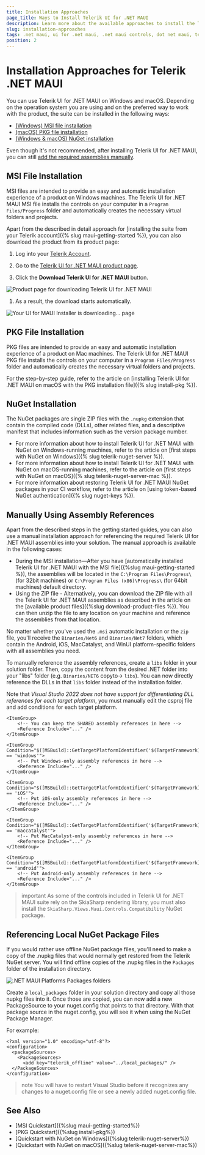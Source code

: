 ```yaml
---
title: Installation Approaches
page_title: Ways to Install Telerik UI for .NET MAUI
description: Learn more about the available approaches to install the Telerik UI for .NET MAUI product files, assemblies, and controls on Windows and macOS by using the MSI or PKG files, or the Telerik NuGet server.
slug: installation-approaches
tags: .net maui, ui for .net maui, .net maui controls, dot net maui, telerik .net maui, mac, windows
position: 2
---
```


# Installation Approaches for Telerik .NET MAUI

You can use Telerik UI for .NET MAUI on Windows and macOS. Depending on the operation system you are using and on the preferred way to work with the product, the suite can be installed in the following ways:

* [(Windows) MSI file installation](#msi-file-installation)
* [(macOS) PKG file installation](#pkg-file-installation)
* [(Windows & macOS) NuGet installation](#nuget-installation)

Even though it's not recommended, after installing Telerik UI for .NET MAUI, you can still [add the required assemblies manually](#manually-adding-the-required-assemblies).  

## MSI File Installation

MSI files are intended to provide an easy and automatic installation experience of a product on Windows machines. The Telerik UI for .NET MAUI MSI file installs the controls on your computer in a `Program Files/Progress` folder and automatically creates the necessary virtual folders and projects.

Apart from the described in detail approach for [installing the suite from your Telerik account]({% slug maui-getting-started %}), you can also download the product from its product page:

1. Log into your [Telerik Account](https://www.telerik.com/account/).

1. Go to the [Telerik UI for .NET MAUI product page](https://www.telerik.com/maui-ui).

1. Click the **Download Telerik UI for .NET MAUI** button.

  ![Product page for downloading Telerik UI for .NET MAUI](../images/download_maui2.png)

1. As a result, the download starts automatically.

  ![Your UI for MAUI Installer is downloading... page](../images/downloading-maui.png)

## PKG File Installation

PKG files are intended to provide an easy and automatic installation experience of a product on Mac machines. The Telerik UI for .NET MAUI PKG file installs the controls on your computer in a `Program Files/Progress` folder and automatically creates the necessary virtual folders and projects.

For the step-by-step guide, refer to the article on [installing Telerik UI for .NET MAUI on macOS with the PKG installation file]({% slug install-pkg %}).

## NuGet Installation

The NuGet packages are single ZIP files with the `.nupkg` extension that contain the compiled code (DLLs), other related files, and a descriptive manifest that includes information such as the version package number.

* For more information about how to install Telerik UI for .NET MAUI with NuGet on Windows-running machines, refer to the article on [first steps with NuGet on Windows]({% slug telerik-nuget-server %}).
* For more information about how to install Telerik UI for .NET MAUI with NuGet on macOS-running machines, refer to the article on [first steps with NuGet on macOS]({% slug telerik-nuget-server-mac %}).
* For more information about restoring Telerik UI for .NET MAUI NuGet packages in your CI workflow, refer to the article on [using token-based NuGet authentication]({% slug nuget-keys %}).

## Manually Using Assembly References

Apart from the described steps in the getting started guides, you can also use a manual installation approach for referencing the required Telerik UI for .NET MAUI assemblies into your solution. The manual approach is available in the following cases:

* During the MSI installation&mdash;After you have [automatically installed Telerik UI for .NET MAUI with the MSI file]({%slug maui-getting-started %}), the assemblies will be located in the `C:\Program Files\Progress\` (for 32bit machines) or `C:\Program Files (x86)\Progress\` (for 64bit machines) default directory.
* Using the ZIP file - Alternatively, you can download the ZIP file with all the Telerik UI for .NET MAUI assemblies as described in the article on the [available product files]({%slug download-product-files %}). You can then unzip the file to any location on your machine and reference the assemblies from that location.

No matter whether you've used the `.msi` automatic installation or the `zip` file, you'll receive the `Binaries/Net6` and `Binaries/Net7` folders, which contain the Android, iOS, MacCatalyst, and WinUI platform-specific folders with all assemblies you need.

To manually reference the assembly references, create a `libs` folder in your solution folder. Then, copy the content from the desired .NET folder into your "libs" folder (e.g. `Binaries/NET6` copyto-> `libs`). You can now directly reference the DLLs in that `libs` folder instead of the installation folder.

Note that *Visual Studio 2022 does not have support for differentiating DLL references for each target platform*, you must manually edit the csproj file and add conditions for each target platform.

```
<ItemGroup>
    <!-- You can keep the SHARED assembly references in here -->
    <Reference Include="..." />
</ItemGroup>

<ItemGroup Condition="$([MSBuild]::GetTargetPlatformIdentifier('$(TargetFramework)')) == 'windows'">
    <!-- Put Windows-only assembly references in here -->
    <Reference Include="..." />
</ItemGroup>

<ItemGroup Condition="$([MSBuild]::GetTargetPlatformIdentifier('$(TargetFramework)')) == 'iOS'">
    <!-- Put iOS-only assembly references in here -->
    <Reference Include="..." />
</ItemGroup>

<ItemGroup Condition="$([MSBuild]::GetTargetPlatformIdentifier('$(TargetFramework)')) == 'maccatalyst'">
    <!-- Put MacCatalyst-only assembly references in here -->
    <Reference Include="..." />
</ItemGroup>

<ItemGroup Condition="$([MSBuild]::GetTargetPlatformIdentifier('$(TargetFramework)')) == 'android'">
    <!-- Put Android-only assembly references in here -->
    <Reference Include="..." />
</ItemGroup>
```

>important As some of the controls included in Telerik UI for .NET MAUI suite rely on the SkiaSharp rendering library, you must also install the `SkiaSharp.Views.Maui.Controls.Compatibility` NuGet package.

## Referencing Local NuGet Package Files

If you would rather use offline NuGet package files, you'll need to make a copy of the .nupkg files that would normally get restored from the Telerik NuGet server. You will find offline copies of the .nupkg files in the `Packages` folder of the installation directory. 

![.NET MAUI Platforms Packages folders](./images/installation-folders.png)

Create a `local_packages` folder in your solution directory and copy all those nupkg files into it. Once those are copied, you can now add a new PackageSource to your nuget.config that points to that directory. With that package source in the nuget.config, you will see it when using the NuGet Package Manager.

For example:

```
<?xml version="1.0" encoding="utf-8"?>
<configuration>
  <packageSources> 
    <PackageSources>
      <add key="telerik_offline" value="../local_packages/" />
  </PackageSources>
</configuration>
```

>note You will have to restart Visual Studio before it recognizes any changes to a nuget.config file or see a newly added nuget.config file.

## See Also

* [MSI Quickstart]({%slug maui-getting-started%})
* [PKG Quickstart]({%slug install-pkg%})
* [Quickstart with NuGet on Windows]({%slug telerik-nuget-server%})
* [Quickstart with NuGet on macOS]({%slug telerik-nuget-server-mac%})
